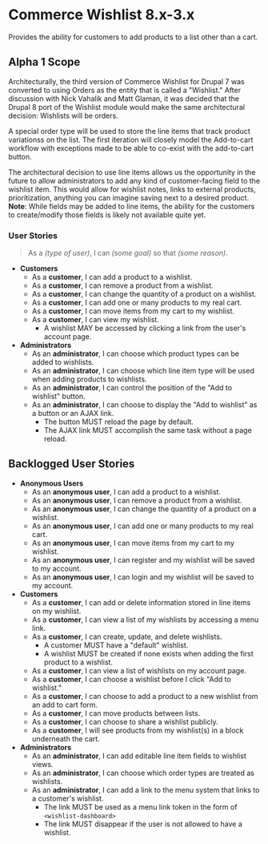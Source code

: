 # Commerce Wishlist 8.x-3.x

Provides the ability for customers to add products to a list other than a cart.

## Alpha 1 Scope

Architecturally, the third version of Commerce Wishlist for Drupal 7 was converted to using Orders as the entity that is
called a "Wishlist." After discussion with Nick Vahalik and Matt Glaman, it was decided that the Drupal 8 port of the
Wishlist module would make the same architectural decision: Wishlists will be orders.

A special order type will be used to store the line items that track product variationss on the list. The first
iteration will closely model the Add-to-cart workflow with exceptions made to be able to co-exist with the add-to-cart
button.

The architectural decision to use line items allows us the opportunity in the future to allow administrators to add any
kind of customer-facing field to the wishlist item. This would allow for wishlist notes, links to external products, 
prioritization, anything you can imagine saving next to a desired product. **Note**: While fields may be added to line
items, the ability for the customers to create/modify those fields is likely not available quite yet.

### User Stories

> As a _(type of user)_, I can _(some goal)_ so that _(some reason)_.

* **Customers**
  * As a **customer**, I can add a product to a wishlist.
  * As a **customer**, I can remove a product from a wishlist.
  * As a **customer**, I can change the quantity of a product on a wishlist.
  * As a **customer**, I can add one or many products to my real cart.
  * As a **customer**, I can move items from my cart to my wishlist.
  * As a **customer**, I can view my wishlist.
    * A wishlist MAY be accessed by clicking a link from the user's account page.
* **Administrators**
  * As an **administrator**, I can choose which product types can be added to wishlists.
  * As an **administrator**, I can choose which line item type will be used when adding products to wishlists.
  * As an **administrator**, I can control the position of the "Add to wishlist" button.
  * As an **administrator**, I can choose to display the "Add to wishlist" as a button or an AJAX link.
    * The button MUST reload the page by default.
    * The AJAX link MUST accomplish the same task without a page reload.

## Backlogged User Stories

* **Anonymous Users**
  * As an **anonymous user**, I can add a product to a wishlist.
  * As an **anonymous user**, I can remove a product from a wishlist.
  * As an **anonymous user**, I can change the quantity of a product on a wishlist.
  * As an **anonymous user**, I can add one or many products to my real cart.
  * As an **anonymous user**, I can move items from my cart to my wishlist.
  * As an **anonymous user**, I can register and my wishlist will be saved to my account.
  * As an **anonymous user**, I can login and my wishlist will be saved to my account.
* **Customers**
  * As a **customer**, I can add or delete information stored in line items on my wishlist.
  * As a **customer**, I can view a list of my wishlists by accessing a menu link.
  * As a **customer**, I can create, update, and delete wishlists.
    * A customer MUST have a "default" wishlist.
    * A wishlist MUST be created if none exists when adding the first product to a wishlist.
  * As a **customer**, I can view a list of wishlists on my account page.
  * As a **customer**, I can choose a wishlist before I click "Add to wishlist."
  * As a **customer**, I can choose to add a product to a new wishlist from an add to cart form.
  * As a **customer**, I can move products between lists.
  * As a **customer**, I can choose to share a wishlist publicly.
  * As a **customer**, I will see products from my wishlist(s) in a block underneath the cart.
* **Administrators**
  * As an **administrator**, I can add editable line item fields to wishlist views.
  * As an **administrator**, I can choose which order types are treated as wishlists.
  * As an **administrator**, I can add a link to the menu system that links to a customer's wishlist.
    * The link MUST be used as a menu link token in the form of `<wishlist-dashboard>` 
    * The link MUST disappear if the user is not allowed to have a wishlist.